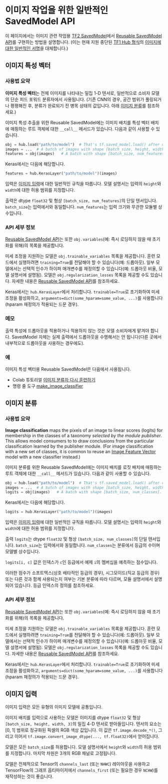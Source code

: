 <!--* freshness: { owner: 'akhorlin' reviewed: '2022-10-17' review_interval: '6 months' } *-->

# 이미지 작업을 위한 일반적인 SavedModel API

이 페이지에서는 이미지 관련 작업용 [TF2 SavedModel](../tf2_saved_model.md)에서 [Reusable SavedModel API](../reusable_saved_models.md)를 구현하는 방법을 설명합니다. (이는 현재 지원 중단된 [TF1 Hub 형식](../common_signatures/images.md)의 [이미지에 대한 일반적인 서명](../tf1_hub_module)을 대체합니다.)

<a name="feature-vector"></a>

## 이미지 특성 벡터

### 사용법 요약

**이미지 특성 벡터**는 전체 이미지를 나타내는 밀집 1-D 텐서로, 일반적으로 소비자 모델의 단순 피드 포워드 분류자에서 사용됩니다. (기존 CNN의 경우, 공간 범위가 풀링되거나 평평해진 후, 분류가 완료되기 전 병목 상태의 값입니다. 아래 [이미지 분류](#classification)를 참조하세요.)

이미지 특성 추출을 위한 Reusable SavedModel에는 이미지 배치를 특성 벡터 배치에 매핑하는 루트 객체에 대한 `__call__` 메서드가 있습니다. 다음과 같이 사용할 수 있습니다.

```python
obj = hub.load("path/to/model")  # That's tf.saved_model.load() after download.
images = ...  # A batch of images with shape [batch_size, height, width, 3].
features = obj(images)   # A batch with shape [batch_size, num_features].
```

Keras에서는 다음에 해당합니다.

```python
features = hub.KerasLayer("path/to/model")(images)
```

입력은 [이미지 입력](#input)에 대한 일반적인 규칙을 따릅니다. 모델 설명서는 입력의 `height`와 `width`에 대한 허용 범위를 지정합니다.

출력은 dtype `float32` 및 형상 `[batch_size, num_features]`의 단일 텐서입니다. `batch_size`는 입력에서와 동일합니다. `num_features`는 입력 크기와 무관한 모듈별 상수입니다.

### API 세부 정보

[Reusable SavedModel API](../reusable_saved_models.md)는 또한 `obj.variables`(예: 즉시 로딩하지 않을 때 초기화를 위해)의 목록을 제공합니다.

미세 조정을 지원하는 모델은 `obj.trainable_variables` 목록을 제공합니다. 훈련 모드에서 실행하려면 `training=True`를 전달해야 할 수 있습니다(예: 드롭아웃). 일부 모델에서는 선택적 인수가 하이퍼 매개변수를 재정의할 수 있습니다(예: 드롭아웃 비율, 모델 설명서에 설명됨). 모델은 `obj.regularization_losses` 목록을 제공할 수도 있습니다. 자세한 내용은 [Reusable SavedModel API](../reusable_saved_models.md)를 참조하세요.

Keras에서는 `hub.KerasLayer`에서 처리합니다. `trainable=True`로 초기화하여 미세 조정을 활성화하고, `arguments=dict(some_hparam=some_value, ...)`를 사용합니다(hparam 재정의가 적용되는 드문 경우).

### 메모

출력 특성에 드롭아웃을 적용하거나 적용하지 않는 것은 모델 소비자에게 맡겨야 합니다. SavedModel 자체는 실제 출력에서 드롭아웃을 수행해서는 안 됩니다(다른 곳에서 내부적으로 드롭아웃을 사용하는 경우에도).

### 예

이미지 특성 벡터용 Reusable SavedModel은 다음에서 사용됩니다.

- Colab 튜토리얼 [이미지 분류자 다시 훈련하기](https://colab.research.google.com/github/tensorflow/hub/blob/master/examples/colab/tf2_image_retraining.ipynb)
- 명령 줄 도구 [make_image_classifier](https://github.com/tensorflow/hub/tree/master/tensorflow_hub/tools/make_image_classifier)

<a name="classification"></a>

## 이미지 분류

### 사용법 요약

**Image classification** maps the pixels of an image to linear scores (logits) for membership in the classes of a taxonomy *selected by the module publisher*. This allows model consumers to to draw conclusions from the particular classification learned by the publisher module. (For image classification with a new set of classes, it is common to reuse an [Image Feature Vector](#feature-vector) model with a new classifier instead.)

이미지 분류를 위한 Reusable SavedModel에는 이미지 배치를 로짓 배치에 매핑하는 루트 객체에 대한 `__call__` 메서드가 있습니다. 다음과 같이 사용할 수 있습니다.

```python
obj = hub.load("path/to/model")  # That's tf.saved_model.load() after download.
images = ...  # A batch of images with shape [batch_size, height, width, 3].
logits = obj(images)   # A batch with shape [batch_size, num_classes].
```

Keras에서는 다음에 해당합니다.

```python
logits = hub.KerasLayer("path/to/model")(images)
```

입력은 [이미지 입력](#input)에 대한 일반적인 규칙을 따릅니다. 모델 설명서는 입력의 `height`와 `width`에 대한 허용 범위를 지정합니다.

출력 `logits`는 dtype `float32` 및 형상 `[batch_size, num_classes]`의 단일 텐서입니다. `batch_size`는 입력에서와 동일합니다. `num_classes`는 분류에서 등급의 수이며 모델별 상수입니다.

`logits[i, c]` 값은 인덱스가 `c`인 등급에서 예제 `i`의 멤버십을 예측하는 점수입니다.

이러한 점수가 소프트맥스(상호 배타적인 등급의 경우), 시그모이드(직교 등급의 경우) 또는 다른 것과 함께 사용되는지 여부는 기본 분류에 따라 다르며, 모듈 설명서에서 설명되어 있습니다. 등급 인덱스의 정의를 참조하세요.

### API 세부 정보

[Reusable SavedModel API](../reusable_saved_models.md)는 또한 `obj.variables`(예: 즉시 로딩하지 않을 때 초기화를 위해)의 목록을 제공합니다.

미세 조정을 지원하는 모델은 `obj.trainable_variables` 목록을 제공합니다. 훈련 모드에서 실행하려면 `training=True`를 전달해야 할 수 있습니다(예: 드롭아웃). 일부 모델에서는 선택적 인수가 하이퍼 매개변수를 재정의할 수 있습니다(예: 드롭아웃 비율, 모델 설명서에 설명됨). 모델은 `obj.regularization_losses` 목록을 제공할 수도 있습니다. 자세한 내용은 [Reusable SavedModel API](../reusable_saved_models.md)를 참조하세요.

Keras에서는 `hub.KerasLayer`에서 처리합니다. `trainable=True`로 초기화하여 미세 조정을 활성화하고, `arguments=dict(some_hparam=some_value, ...)`를 사용합니다(hparam 재정의가 적용되는 드문 경우).

<a name="input"></a>

## 이미지 입력

이미지 입력은 모든 유형의 이미지 모델에 공통입니다.

이미지 배치를 입력으로 사용하는 모델은 이미지를 dtype `float32` 및 형상 `[batch_size, height, width, 3]`의 밀집 4-D 텐서로 받아들입니다. 텐서의 요소는 [0, 1] 범위로 정규화된 픽셀의 RGB 색상 값입니다. 이 값은 `tf.image.decode_*()`, 그리고 이어서 `tf.image.convert_image_dtype(..., tf.float32)`에서 얻어집니다.

모델은 모든 `batch_size`를 허용합니다. 모델 설명서에서 `height`와 `width`의 허용 범위를 지정합니다. 마지막 차원은 3개의 RGB 채널로 고정됩니다.

모델은 전체적으로 Tensor의 `channels_last` (또는 `NHWC`) 레이아웃을 사용하고 TensorFlow의 그래프 옵티마이저에서 `channels_first` (또는 필요한 경우 `NCHW`)를 재작성하는 것이 좋습니다.
